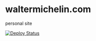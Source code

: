 # waltermichelin.com
personal site

[![Deploy Status](https://api.netlify.com/api/v1/badges/28b11ccf-9d3a-40b2-b540-097eef9eab27/deploy-status)](https://app.netlify.com/sites/zealous-lamarr-6cf93a/deploys)